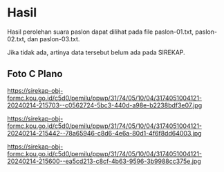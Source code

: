 # Hasil

Hasil perolehan suara paslon dapat dilihat pada file paslon-01.txt, paslon-02.txt, dan paslon-03.txt.

Jika tidak ada, artinya data tersebut belum ada pada SIREKAP.

## Foto C Plano

https://sirekap-obj-formc.kpu.go.id/c5d0/pemilu/ppwp/31/74/05/10/04/3174051004121-20240214-215703--c0562724-5bc3-440d-a98e-b2238bdf3e07.jpg

https://sirekap-obj-formc.kpu.go.id/c5d0/pemilu/ppwp/31/74/05/10/04/3174051004121-20240214-215442--78a65946-c8d6-4e6a-80d1-4f6f8dd64003.jpg

https://sirekap-obj-formc.kpu.go.id/c5d0/pemilu/ppwp/31/74/05/10/04/3174051004121-20240214-215600--ea5cd213-c8cf-4b63-9596-3b9988cc375e.jpg

